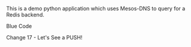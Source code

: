 This is a demo python  application which uses Mesos-DNS to query for a Redis backend.

Blue Code 

Change 17 - Let's See a PUSH!
